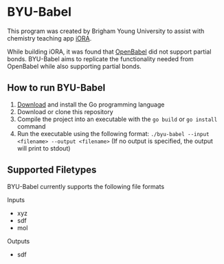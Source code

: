# BYU-Babel

This program was created by Brigham Young University to assist with chemistry teaching app [iORA](https://github.com/DanielEss-lab/iORA).

While building iORA, it was found that [OpenBabel](http://openbabel.org/wiki/Main_Page) did not support partial bonds. BYU-Babel aims to replicate the functionality needed from OpenBabel while also supporting partial bonds.

## How to run BYU-Babel

1. [Download](https://golang.org) and install the Go programming language
2. Download or clone this repository
3. Compile the project into an executable with the `go build` or `go install` command
4. Run the executable using the following format: `./byu-babel --input <filename> --output <filename>` (If no output is specified, the output will print to stdout)

## Supported Filetypes
BYU-Babel currently supports the following file formats

Inputs
- xyz
- sdf
- mol

Outputs
- sdf
